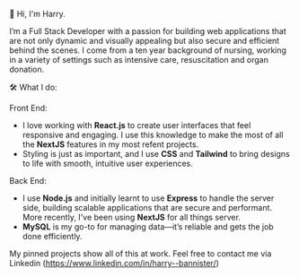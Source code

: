 

👋 Hi, I'm Harry. 

I’m a Full Stack Developer with a passion for building web applications that are not only dynamic and visually appealing but also secure and efficient behind the scenes. I come from a ten year background of nursing, working in a variety of settings such as intensive care, resuscitation and organ donation. 

🛠️ What I do:

Front End:
- I love working with **React.js** to create user interfaces that feel responsive and engaging. I use this knowledge to make the most of all the **NextJS** features in my most refent projects. 
- Styling is just as important, and I use **CSS** and **Tailwind** to bring designs to life with smooth, intuitive user experiences.
 
Back End:
- I use **Node.js** and initially learnt to use **Express** to handle the server side, building scalable applications that are secure and performant. More recently, I've been using **NextJS** for all things server. 
- **MySQL** is my go-to for managing data—it’s reliable and gets the job done efficiently.


My pinned projects show all of this at work. Feel free to contact me via Linkedin (https://www.linkedin.com/in/harry--bannister/)

<!---
h-bann/h-bann is a ✨ special ✨ repository because its `README.md` (this file) appears on your GitHub profile.
You can click the Preview link to take a look at your changes.
--->
